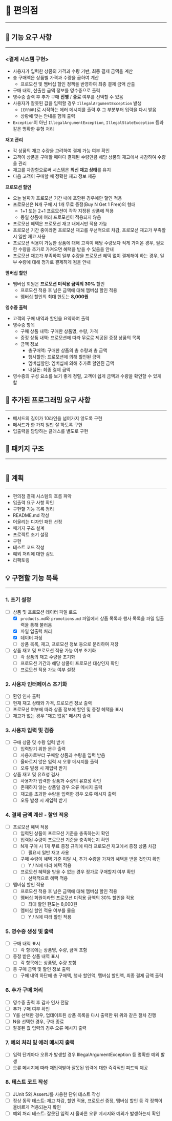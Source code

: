 # 🏪 편의점

- - -

## 🚀 기능 요구 사항

- - -

### <결제 시스템 구현>

- 사용자가 입력한 상품의 가격과 수량 기반, 최종 결제 금액을 계산
- 총 구매액은 상품별 가격과 수량을 곱하여 계산
    - 프로모션 및 멤버십 할인 정책을 반영하여 최종 결제 금액 산출
- 구매 내역, 산출한 금액 정보를 영수증으로 출력
- 영수증 출력 후 추가 구매 **진행** / **종료** 여부를 선택할 수 있음
- 사용자가 잘못된 값을 입력할 경우 `IllegalArgumentException` 발생
    - `[ERROR]`로 시작하는 에러 메시지를 출력 후 그 부분부터 입력을 다시 받음
    - 상황에 맞는 안내를 함께 출력
- `Exception`이 아닌 `IllegalArgumentException`, `IllegalStateException` 등과 같은 명확한 유형 처리

**재고 관리**

- 각 상품의 재고 수량을 고려하여 결제 가능 여부 확인
- 고객이 상품을 구매할 때마다 결제된 수량만큼 해당 상품의 재고에서 차감하여 수량을 관리
- 재고를 차감함으로써 시스템은 **최신 재고 상태**를 유지
- 다음 고객이 구매할 때 정확한 재고 정보 제공

**프로모션 할인**

- 오늘 날짜가 프로모션 기간 내에 포함된 경우에만 할인 적용
- 프로모션은 N개 구매 시 1개 무료 증정(Buy N Get 1 Free)의 형태
    - 1+1 또는 2+1 프로모션이 각각 지정된 상품에 적용
    - 동일 상품에 여러 프로모션이 적용되지 않음
- 프로모션 혜택은 프로모션 재고 내에서만 적용 가능
- 프로모션 기간 중이라면 프로모션 재고를 우선적으로 차감, 프로모션 재고가 부족할 시 일반 재고 사용
- 프로모션 적용이 가능한 상품에 대해 고객이 해당 수량보다 적게 가져온 경우, 필요한 수량을 추가로 가져오면 혜택을 받을 수 있음을 안내
- 프로모션 재고가 부족하여 일부 수량을 프로모션 혜택 없이 결제해야 하는 경우, 일부 수량에 대해 정가로 결제하게 됨을 안내

**멤버십 할인**

- 멤버십 회원은 **프로모션 미적용 금액의 30%** 할인
    - 프로모션 적용 후 남은 금액에 대해 멤버십 할인 적용
    - 멤버십 할인의 최대 한도는 **8,000원**

**영수증 출력**

- 고객의 구매 내역과 할인을 요약하여 출력
- 영수증 항목
    - 구매 상품 내역: 구매한 상품명, 수량, 가격
    - 증정 상품 내역: 프로모션에 따라 무료로 제공된 증정 상품의 목록
    - 금액 정보
        - 총구매액: 구매한 상품의 총 수량과 총 금액
        - 행사할인: 프로모션에 의해 할인된 금액
        - 멤버십할인: 멤버십에 의해 추가로 할인된 금액
        - 내실돈: 최종 결제 금액
- 영수증의 구성 요소를 보기 좋게 정렬, 고객이 쉽게 금액과 수량을 확인할 수 있게 함

## 📃 추가된 프로그래밍 요구 사항

- - -

- 메서드의 길이가 10라인을 넘어가지 않도록 구현
- 메서드가 한 가지 일만 잘 하도록 구현
- 입출력을 담당하는 클래스를 별도로 구현

## 📂 패키지 구조

- - -

```

```

## 📌 계획

- - -

- 편의점 결제 시스템의 흐름 파악
- 입출력 요구 사항 확인
- 구현할 기능 목록 정리
- README.md 작성
- 어울리는 디자인 패턴 선정
- 패키지 구조 설계
- 프로젝트 초기 설정
- 구현
- 테스트 코드 작성
- 예외 처리에 대한 검토
- 리팩토링

## 💡 구현할 기능 목록

- - -

### 1. 초기 설정

- [ ] 상품 및 프로모션 데이터 파일 로드
    - [x] `products.md`와 `promotions.md` 파일에서 상품 목록과 행사 목록을 파일 입출력을 통해 불러옴
    - [x] 파일 입출력 처리
    - [x] 데이터 파싱
    - [ ] 상품 목록, 재고, 프로모션 정보 등으로 분리하여 저장
- [ ] 상품 재고 및 프로모션 적용 가능 여부 초기화
    - [ ] 각 상품의 재고 수량을 초기화
    - [ ] 프로모션 기간과 해당 상품이 프로모션 대상인지 확인
    - [ ] 프로모션 적용 가능 여부 설정

### 2. 사용자 인터페이스 초기화

- [ ] 환영 인사 출력
- [ ] 현재 재고 상태와 가격, 프로모션 정보 출력
- [ ] 프로모션 여부에 따라 상품 정보에 할인 및 증정 혜택을 표시
- [ ] 재고가 없는 경우 "재고 없음" 메시지 출력

### 3. 사용자 입력 및 검증

- [ ] 구매 상품 및 수량 입력 받기
    - [ ] 입력받기 위한 문구 출력
    - [ ] 사용자로부터 구매할 상품과 수량을 입력 받음
    - [ ] 올바르지 않은 입력 시 오류 메시지를 출력
    - [ ] 오류 발생 시 재입력 받기
- [ ] 상품 재고 및 유효성 검사
    - [ ] 사용자가 입력한 상품과 수량의 유효성 확인
    - [ ] 존재하지 않는 상품일 경우 오류 메시지 출력
    - [ ] 재고를 초과한 수량을 입력한 경우 오류 메시지 출력
    - [ ] 오류 발생 시 재입력 받기

### 4. 결제 금액 계산 - 할인 적용

- [ ] 프로모션 혜택 적용
    - [ ] 입력된 상품이 프로모션 기준을 충족하는지 확인
    - [ ] 입력된 수량이 프로모션 기준을 충족하는지 확인
    - [ ] N개 구매 시 1개 무료 증정 규칙에 따라 프로모션 재고에서 증정 상품 차감
        - [ ] 필요시 일반 재고 사용
    - [ ] 구매 수량이 혜택 기준 미달 시, 추가 수량을 가져와 혜택을 받을 것인지 확인
        - [ ] Y / N에 따라 혜택 적용
    - [ ] 프로모션 혜택을 받을 수 없는 경우 정가로 구매할지 여부 확인
        - [ ] 선택적으로 혜택 적용
- [ ] 멤버십 할인 적용
    - [ ] 프로모션 적용 후 남은 금액에 대해 멤버십 할인 적용
    - [ ] 멤버십 회원이라면 프로모션 미적용 금액의 30% 할인을 적용
        - [ ] 최대 할인 한도는 8,000원
    - [ ] 멤버십 할인 적용 여부를 물음
        - [ ] Y / N에 따라 할인 적용

### 5. 영수증 생성 및 출력

- [ ] 구매 내역 표시
    - [ ] 각 항목에는 상품명, 수량, 금액 포함
- [ ] 증정 받은 상품 내역 표시
    - [ ] 각 항목에는 상품명, 수량 포함
- [ ] 총 구매 금액 및 할인 정보 출력
    - [ ] 구매 내역 하단에 총 구매액, 행사 할인액, 멤버십 할인액, 최종 결제 금액 출력

### 6. 추가 구매 처리

- [ ] 영수증 출력 후 감사 인사 전달
- [ ] 추가 구매 여부 확인
- [ ] Y를 선택한 경우, 업데이트된 상품 목록을 다시 출력한 뒤 위와 같은 절차 진행
- [ ] N을 선택한 경우, 구매 종료
- [ ] 잘못된 값 입력의 경우 오류 메시지 출력

### 7. 예외 처리 및 에러 메시지 출력

- [ ] 입력 단계마다 오류가 발생할 경우 IllegalArgumentException 등 명확한 예외 발생
- [ ] 오류 메시지에 따라 재입력받아 잘못된 입력에 대한 즉각적인 피드백 제공

### 8. 테스트 코드 작성

- [ ] JUnit 5와 AssertJ를 사용한 단위 테스트 작성
- [ ] 정상 동작 테스트: 재고 차감, 할인 적용, 프로모션 증정, 멤버십 할인 등 각 정책이 올바르게 적용되는지 확인
- [ ] 예외 처리 테스트: 잘못된 입력 시 올바른 오류 메시지와 예외가 발생하는지 확인
